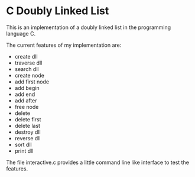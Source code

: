 # C Doubly Linked List

This is an implementation of a doubly linked list in the programming language C.

The current features of my implementation are:

- create dll
- traverse dll
- search dll
- create node
- add first node
- add begin
- add end
- add after
- free node
- delete
- delete first
- delete last
- destroy dll
- reverse dll
- sort dll
- print dll

The file interactive.c provides a little command line like interface to test the features.